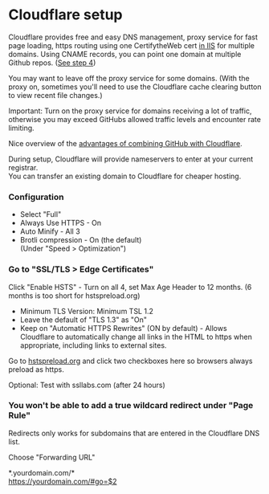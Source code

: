 # Cloudflare setup

Cloudflare provides free and easy DNS management, proxy service for fast page loading, https routing using one CertifytheWeb cert [in IIS](https://model.earth/setup) for multiple domains.  Using CNAME records, you can point one domain at multiple Github repos. ([See step 4](../../start/))

You may want to leave off the proxy service for some domains. (With the proxy on, sometimes you'll need to  use the Cloudflare cache clearing button to view recent file changes.)

Important: Turn on the proxy service for domains receiving a lot of traffic, otherwise you may exceed GitHubs allowed traffic levels and encounter rate limiting.  

Nice overview of the [advantages of combining GitHub with Cloudflare](https://www.toptal.com/github/unlimited-scale-web-hosting-github-pages-cloudflare).

During setup, Cloudflare will provide nameservers to enter at your current registrar.  
You can transfer an existing domain to Cloudflare for cheaper hosting.  

### Configuration

- Select "Full"
- Always Use HTTPS - On
- Auto Minify - All 3
- Brotli compression - On (the default)  
(Under "Speed > Optimization")  

### Go to "SSL/TLS > Edge Certificates"  

<!--
The following set-up steps from the three videos here: https://httpsiseasy.com

Video 2: Under the same tab

https://www.youtube.com/watch?time_continue=1&v=mVzdEl5G0iM
-->

Click "Enable HSTS" - Turn on all 4, set Max Age Header to 12 months. (6 months is too short for hstspreload.org)  

- Minimum TLS Version: Minimum TSL 1.2  
- Leave the default of "TLS 1.3" as "On"  
- Keep on "Automatic HTTPS Rewrites" (ON by default) - Allows Cloudflare to automatically change all links in the HTML to https when appropriate, including links to external sites.  

Go to [hstspreload.org](https://hstspreload.org) and click two checkboxes here so browsers always preload as https.  

Optional: Test with ssllabs.com (after 24 hours)  

### You won't be able to add a true wildcard redirect under "Page Rule"

Redirects only works for subdomains that are entered in the Cloudflare DNS list.  

Choose "Forwarding URL"  

\*.yourdomain.com/\*  
https://yourdomain.com/#go=$2  

<!--stackedit_data:
eyJoaXN0b3J5IjpbLTE4ODI2NjM2ODQsNDM2ODQyNDAyXX0=
-->